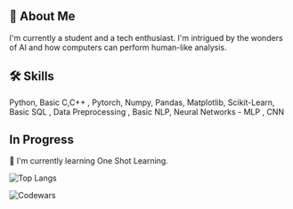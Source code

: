 



## 🚀 About Me
I'm currently a student and a tech enthusiast. I'm intrigued by the wonders of AI and how computers can perform human-like analysis. 


## 🛠 Skills
Python, Basic C,C++ , Pytorch, Numpy, Pandas, Matplotlib, Scikit-Learn, Basic SQL , Data Preprocessing , Basic NLP, Neural Networks - MLP , CNN





## In Progress 

🧠 I'm currently learning One Shot Learning.


![Top Langs](https://github-readme-stats.vercel.app/api/top-langs/?username=manishdhakal2&theme=tokyonight)


![Codewars](https://github.r2v.ch/codewars?user=ManishDhakal2)





